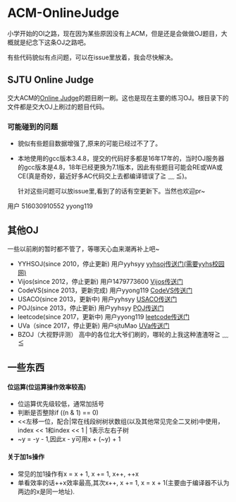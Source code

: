 ﻿# ACM-OnlineJudge

小学开始的OI之路，现在因为某些原因没有上ACM，但是还是会做做OJ题目，大概就是纪念下这条OJ之路吧。

有些代码貌似有点问题，可以在issue里放着，我会尽快解决。

## SJTU Online Judge

交大ACM的<a href = "https://acm.sjtu.edu.cn/OnlineJudge/">Online Judge</a>的题目刷一刷。这也是现在主要的练习OJ。根目录下的文件都是交大OJ上刷过的题目代码。

### 可能碰到的问题

- 貌似有些题目数据增强了,原来的可能已经过不了了。

- 本地使用的gcc版本3.4.8，提交的代码好多都是16年17年的，当时OJ服务器的gcc版本是4.8，18年已经更换为7.1版本，因此有些题目可能会RE或WA或CE(真是奇妙，最近好多AC代码交上去都编译错误了≧ ﹏ ≦)。

  针对这些问题可以放issue里,看到了的话有空更新下。当然也欢迎pr~

用户 516030910552 yyong119

## 其他OJ

一些以前刷的暂时都不管了，等哪天心血来潮再补上吧~

- YYHSOJ(since 2010，停止更新) 用户yyhsyy <a href = "192.168.1.211">yyhsoj传送门(需要yyhs校园网)</a>
- Vijos(since 2012，停止更新) 用户1479773600 <a href = "https://www.vijos.org/">Vijos传送门</a>
- CodeVS(since 2013，更新完成) 用户yyong119 <a href = "http://www.codevs.cn/">CodeVS传送门</a>
- USACO(since 2013，更新中) 用户yyhsyy <a href = "http://train.usaco.org/usacogate">USACO传送门</a>
- POJ(since 2013，停止更新) 用户yyhsyy <a href = "http://poj.org/">POJ传送门</a>
- leetcode(since 2017，更新中) 用户yyong119 <a href = "https://leetcode.com/">leetcode传送门</a>
- UVa（since 2017，停止更新) 用户sjtuMao <a href = "https://uva.onlinejudge.org/">UVa传送门</a>
- BZOJ（大视野评测） 高中的各位北大爷们刷的，哪轮的上我这种渣渣呀≧ ﹏ ≦

## 一些东西

#### 位运算(位运算操作效率较高)

- 位运算优先级较低，通常加括号
- 判断是否整除if ((n & 1) == 0)
- <<左移一位，配合|常在线段树树状数组(以及其他常见完全二叉树)中使用，index << 1和index << 1 | 1表示左右子树
- ~y = -y - 1,因此x - y可用x + (~y) + 1

#### 关于加1s操作

- 常见的加1操作有x = x + 1, x += 1, x++, ++x
- 单看效率的话++x效率最高,其次x++, x += 1, x = x + 1(主要由于编译器不认为两边的x是同一地址).